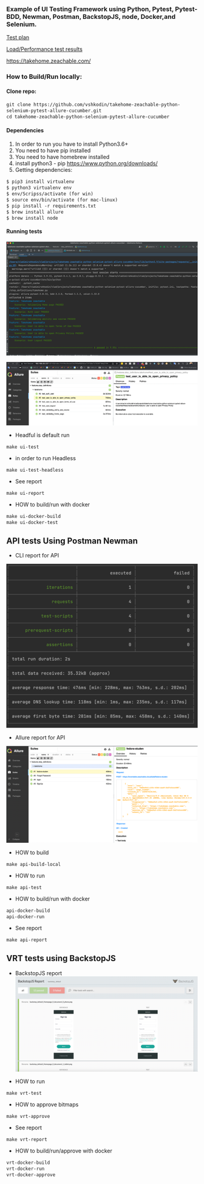 ### Example of UI Testing Framework using Python, Pytest, Pytest-BDD, Newman, Postman, BackstopJS, node, Docker,and Selenium.

[Test plan](https://docs.google.com/document/d/1yU7LNGNEMCRSPuB21Mb32SgAE_WPklTZ4qouoAUmvd8/edit?usp=sharing)

[Load/Performance test results](https://docs.google.com/document/d/1queAzmeWT_8DiEDIP_3EF5jcR_qgWpUf_8R7DeOV1JI/edit?usp=sharing)


https://takehome.zeachable.com/

### How to Build/Run locally:
#### Clone repo:
```
git clone https://github.com/vshkodin/takehome-zeachable-python-selenium-pytest-allure-cucumber.git
cd takehome-zeachable-python-selenium-pytest-allure-cucumber
```
#### Dependencies 
1. In order to run you have to install Python3.6+
2. You need to have pip installed
3. You need to have homebrew installed
4. install python3 - pip  https://www.python.org/downloads/
5. Getting dependencies:
```
$ pip3 install virtualenv
$ python3 virtualenv env
$ env/Scripss/activate (for win)
$ source env/bin/activate (for mac-linux)
$ pip install -r requirements.txt
$ brew install allure
$ brew install node
```

#### Running  tests

![alt text](img/SeleniumResults.png)

![alt text](img/SeleniumAllureResults.png)


* Headful is default run
```
make ui-test 
```

* in order to run Headless

```
make ui-test-headless
```

* See report 

```commandline
make ui-report
```

* HOW to build/run with docker

```commandline
make ui-docker-build
make ui-docker-test
```

## API tests Using Postman Newman
* CLI report for API

![alt text](img/NewmanPostman.png)

* Allure report for API

![alt text](img/allure-report-API.png)

* HOW to build

```
make api-build-local
```

* HOW to run

```
make api-test
```

* HOW to build/run with docker

```commandline
api-docker-build
api-docker-run
```

* See report 

```commandline
make api-report
```


## VRT tests using BackstopJS

* BackstopJS report
![alt text](img/backstopJSReport.png)


* HOW to run

```commandline
make vrt-test
```

* HOW to approve bitmaps

```commandline
make vrt-approve
```

* See report 

```commandline
make vrt-report
```

* HOW to build/run/approve with docker

```commandline
vrt-docker-build
vrt-docker-run
vrt-docker-approve
```
